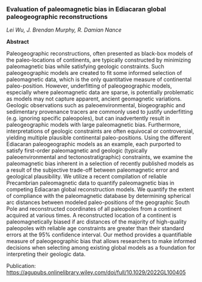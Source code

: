 ### Evaluation of paleomagnetic bias in Ediacaran global paleogeographic reconstructions
 
*Lei Wu, J. Brendan Murphy, R. Damian Nance*

**Abstract**

Paleogeographic reconstructions, often presented as black-box models of the paleo-locations of continents, are typically constructed by minimizing paleomagnetic bias while satisfying geologic constraints. Such paleogeographic models are created to fit some informed selection of paleomagnetic data, which is the only quantitative measure of continental paleo-position. However, underfitting of paleogeographic models, especially where paleomagnetic data are sparse, is potentially problematic as models may not capture apparent, ancient geomagnetic variations. Geologic observations such as paleoenvironmental, biogeographic and sedimentary provenance tracers are commonly used to justify underfitting (e.g. ignoring specific paleopoles), but can inadvertently result in paleogeographic models with large paleomagnetic bias. Furthermore, interpretations of geologic constraints are often equivocal or controversial, yielding multiple plausible continental paleo-positions. Using the different Ediacaran paleogeographic models as an example, each purported to satisfy first-order paleomagnetic and geologic (typically paleoenvironmental and tectonostratigraphic) constraints, we examine the paleomagnetic bias inherent in a selection of recently published models as a result of the subjective trade-off between paleomagnetic error and geological plausibility. We utilize a recent compilation of reliable Precambrian paleomagnetic data to quantify paleomagnetic bias in competing Ediacaran global reconstruction models. We quantify the extent of compliance with the paleomagnetic database by determining spherical arc distances between modeled paleo-positions of the geographic South Pole and reconstructed coordinates of all paleopoles from a continent acquired at various times. A reconstructed location of a continent is paleomagnetically biased if arc distances of the majority of high-quality paleopoles with reliable age constraints are greater than their standard errors at the 95% confidence interval. Our method provides a quantifiable measure of paleogeographic bias that allows researchers to make informed decisions when selecting among existing global models as a foundation for interpreting their geologic data.

Publication: https://agupubs.onlinelibrary.wiley.com/doi/full/10.1029/2022GL100405
